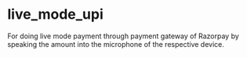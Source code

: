 # live_mode_upi
For doing live mode payment through payment gateway of Razorpay by speaking the amount into the microphone of the respective device.
